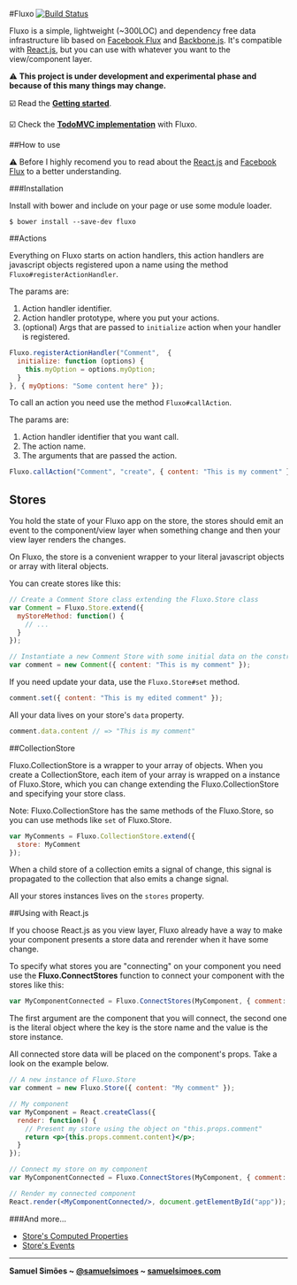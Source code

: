 #Fluxo [![Build Status](https://travis-ci.org/samuelsimoes/fluxo.svg?branch=master)](https://travis-ci.org/samuelsimoes/fluxo)

Fluxo is a simple, lightweight (~300LOC) and dependency free data infrastructure lib based
on [Facebook Flux](https://facebook.github.io/flux) and [Backbone.js](http://backbonejs.org). It's compatible with [React.js](https://facebook.github.io/react), but you can use
with whatever you want to the view/component layer.

:warning: **This project is under development and experimental phase and because
of this many things may change.**

:ballot_box_with_check: Read the **[Getting started](https://github.com/samuelsimoes/fluxo/wiki/Getting-Started)**.

:ballot_box_with_check: Check the **[TodoMVC implementation](https://github.com/samuelsimoes/todomvc-fluxo)** with Fluxo.

##How to use

:warning: Before I highly recomend you to read about the [React.js](https://facebook.github.io/react) and [Facebook Flux](https://facebook.github.io/flux) to a better understanding.

###Installation

Install with bower and include on your page or use some module loader.
```
$ bower install --save-dev fluxo
```

##Actions

Everything on Fluxo starts on action handlers, this action handlers are
javascript objects registered upon a name using the method `Fluxo#registerActionHandler`.

The params are:

1. Action handler identifier.
2. Action handler prototype, where you put your actions.
3. (optional) Args that are passed to `initialize` action when your handler is registered.

```javascript
Fluxo.registerActionHandler("Comment",  {
  initialize: function (options) {
    this.myOption = options.myOption;
  }
}, { myOptions: "Some content here" });
```

To call an action you need use the method `Fluxo#callAction`.

The params are:

1. Action handler identifier that you want call.
2. The action name.
3. The arguments that are passed the action.

```javascript
Fluxo.callAction("Comment", "create", { content: "This is my comment" });
```

## Stores

You hold the state of your Fluxo app on the store, the stores should emit an event
to the component/view layer when something change and then your view layer renders the
changes.

On Fluxo, the store is a convenient wrapper to your literal javascript objects or
array with literal objects.

You can create stores like this:

```javascript
// Create a Comment Store class extending the Fluxo.Store class
var Comment = Fluxo.Store.extend({
  myStoreMethod: function() {
    // ...
  }
});

// Instantiate a new Comment Store with some initial data on the constructor
var comment = new Comment({ content: "This is my comment" });
```

If you need update your data, use the `Fluxo.Store#set` method.

```javascript
comment.set({ content: "This is my edited comment" });
```

All your data lives on your store's `data` property.

```javascript
comment.data.content // => "This is my comment"
```

##CollectionStore

Fluxo.CollectionStore is a wrapper to your array of objects. When you create
a CollectionStore, each item of your array is wrapped on a instance of Fluxo.Store,
which you can change extending the Fluxo.CollectionStore and specifying your
store class.

Note: Fluxo.CollectionStore has the same methods of the Fluxo.Store, so you
can use methods like `set` of Fluxo.Store.

```javascript
var MyComments = Fluxo.CollectionStore.extend({
  store: MyComment
});
```

When a child store of a collection emits a signal of change, this signal is propagated
to the collection that also emits a change signal.

All your stores instances lives on the `stores` property.

##Using with React.js

If you choose React.js as you view layer, Fluxo already have a way to make your component
presents a store data and rerender when it have some change.

To specify what stores you are "connecting" on your component you need use the
**Fluxo.ConnectStores** function to connect your component with the stores like this:

```js
var MyComponentConnected = Fluxo.ConnectStores(MyComponent, { comment: comment });
```

The first argument are the component that you will connect, the second one is the
literal object where the key is the store name and the value is the store instance.

All connected store data will be placed on the component's props. Take a look on the
example below.

```jsx
// A new instance of Fluxo.Store
var comment = new Fluxo.Store({ content: "My comment" });

// My component
var MyComponent = React.createClass({
  render: function() {
    // Present my store using the object on "this.props.comment"
    return <p>{this.props.comment.content}</p>;
  }
});

// Connect my store on my component
var MyComponentConnected = Fluxo.ConnectStores(MyComponent, { comment: comment });

// Render my connected component
React.render(<MyComponentConnected/>, document.getElementById("app"));
```

###And more...

* [Store's Computed Properties](https://github.com/samuelsimoes/fluxo/wiki/Store's-Computed-Properties)
* [Store's Events](https://github.com/samuelsimoes/fluxo/wiki/Store's-Events)

-----------------------------------------

**Samuel Simões ~ [@samuelsimoes](https://twitter.com/samuelsimoes) ~ [samuelsimoes.com](http://samuelsimoes.com)**
